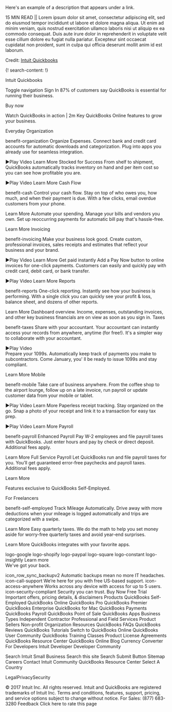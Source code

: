 Here's an example of a description that appears under a link.

15 MIN READ || Lorem ipsum dolor sit amet, consectetur adipiscing elit, sed do eiusmod tempor incididunt ut labore et dolore magna aliqua. Ut enim ad minim veniam, quis nostrud exercitation ullamco laboris nisi ut aliquip ex ea commodo consequat. Duis aute irure dolor in reprehenderit in voluptate velit esse cillum dolore eu fugiat nulla pariatur. Excepteur sint occaecat cupidatat non proident, sunt in culpa qui officia deserunt mollit anim id est laborum.

Credit: [Intuit Quickbooks](https://quickbooks.intuit.com/)


{! search-content: !}

Intuit Quickbooks

Toggle navigation
Sign In
87% of customers say QuickBooks is essential for running their business.
 
Buy now

Watch QuickBooks in action | 2m
Key QuickBooks Online features to grow your business.

Everyday Organization

benefit-organization
Organize Expenses.
Connect bank and credit card accounts for automatic downloads and categorization. Plug into apps you already use for seamless integration.
 
►Play Video     Learn More
Stocked for Success
From shelf to shipment, QuickBooks automatically tracks inventory on hand and per item cost so you can see how profitable you are.
 
►Play Video     Learn More
Cash Flow

benefit-cash
Control your cash flow.
Stay on top of who owes you, how much, and when their payment is due. With a few clicks, email overdue customers from your phone.
 
Learn More
Automate your spending.
Manage your bills and vendors you own. Set up reoccurring payments for automatic bill pay that's hassle-free.
 
Learn More
Invoicing

benefit-invoicing
Make your business look good.
Create custom, professional invoices, sales receipts and estimates that reflect your business and your brand.
  
►Play Video     Learn More
Get paid instantly
Add a Pay Now button to online invoices for one-click payments. Customers can easily and quickly pay with credit card, debit card, or bank transfer.
 
►Play Video     Learn More
Reports

benefit-reports
One-click reporting.
Instantly see how your business is performing. With a single click you can quickly see your profit & loss, balance sheet, and dozens of other reports.
 
Learn More
Dashboard overview.
Income, expenses, outstanding invoices, and other key business financials are on view as soon as you sign in.
Taxes

benefit-taxes
Share with your accountant.
Your accountant can instantly access your records from anywhere, anytime (for free!). It's a simpler way to collaborate with your accountant.
 
►Play Video     
Prepare your 1099s.
Automatically keep track of payments you make to subcontractors. Come January, you' ll be ready to issue 1099s and stay compliant.
 
Learn More
Mobile

benefit-mobile
Take care of business anywhere.
From the coffee shop to the airport lounge, follow up on a late invoice, run payroll or update customer data from your mobile or tablet.
 
►Play Video     Learn More
Paperless receipt tracking.
Stay organized on the go. Snap a photo of your receipt and link it to a transaction for easy tax prep.
 
►Play Video     Learn More
Payroll

benefit-payroll
Enhanced Payroll
Pay W-2 employees and file payroll taxes with QuickBooks. Just enter hours and pay by check or direct deposit. Additional fees apply.
 
Learn More
Full Service Payroll
Let QuickBooks run and file payroll taxes for you. You’ll get guaranteed error-free paychecks and payroll taxes. Additional fees apply.
 
Learn More
 

Features exclusive to QuickBooks Self-Employed.

For Freelancers

benefit-self-employed
Track Mileage Automatically.
Drive away with more deductions when your mileage is logged automatically and trips are categorized with a swipe.
 
Learn More
Easy quarterly taxes.
We do the math to help you set money aside for worry-free quarterly taxes and avoid year-end surprises.
 
Learn More
QuickBooks integrates with your favorite apps.

logo-google
logo-shopify
logo-paypal
logo-square
logo-constant
logo-insightly
 Learn more  
We've got your back.

icon_row_sync_backupv2
Automatic backups mean no more IT headaches.
icon-call-support
We’re here for you with free US-based support.
icon-access-anywhere
Works across any device with access for up to 5 users.
icon-security-compliant
Security you can trust.
Buy Now
Free Trial
Important offers, pricing details, & disclaimers
Products
QuickBooks Self-Employed
QuickBooks Online
QuickBooks Pro
QuickBooks Premier
QuickBooks Enterprise
QuickBooks for Mac
QuickBooks Payments
QuickBooks Payroll
QuickBooks Point of Sale
QuickBooks Apps
Business Types
Independent Contractor
Professional and Field Services
Product Sellers
Non-profit Organization
Resources
QuickBooks FAQs
QuickBooks Reviews
QuickBooks Tutorials
Switch to QuickBooks Online
QuickBooks User Community
QuickBooks Training Classes
Product License Agreements
QuickBooks Resource Center
QuickBooks Online Blog
Currency Converter
For Developers
Intuit Developer
Developer Community
     
Search Intuit Small Business
Search this site
 Search Submit Button
Sitemap Careers Contact Intuit Community QuickBooks Resource Center
Select A Country
 
LegalPrivacySecurity
 
© 2017 Intuit Inc. All rights reserved.
Intuit and QuickBooks are registered trademarks of Intuit Inc. Terms and conditions, features, support, pricing, and service options subject to change without notice.
For Sales:
(877) 683-3280
Feedback
Click here to
rate this page

